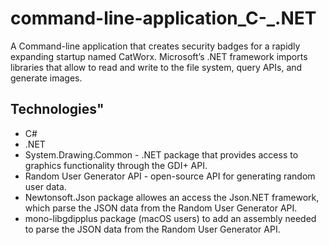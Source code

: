 # command-line-application_C-_.NET

A Command-line application that creates security badges for a rapidly expanding startup named CatWorx.
Microsoft’s .NET framework imports libraries that allow to read and write to the file system, query APIs, and generate images.

## Technologies"
- C#
- .NET
- System.Drawing.Common - .NET package that provides access to graphics functionality through the GDI+ API.
- Random User Generator API - open-source API for generating random user data.
- Newtonsoft.Json package allowes an access the Json.NET framework, which parse the JSON data from the Random User Generator API.
- mono-libgdipplus package (macOS users) to add an assembly needed to parse the JSON data from the Random User Generator API.
